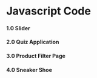 # Javascript Code

#### 1.0 Slider

#### 2.0 Quiz Application

#### 3.0 Product Filter Page

#### 4.0 Sneaker Shoe
